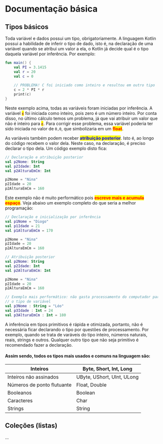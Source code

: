 # Documentação básica

## Tipos básicos

Toda variável e dados possui um tipo, obrigatoriamente. A linguagem Kotlin possui a habilidade de inferir o tipo de dado, isto é, na declaração de uma variável quando se atribui um valor a ela, o Kotlin já decide qual é o tipo daquela variável por inferência. Por exemplo:

```kotlin
fun main() {
    val PI = 3.1415
    val r = 20
    val c = 0
    
    // PROBLEMA! C foi iniciado como inteiro e resultou em outro tipo
    c = 2 * PI * r
    print(c)
}
```

Neste exemplo acima, todas as variáveis foram iniciadas por inferência. A variável <mark style="color:purple;">**`c`**</mark> foi iniciada como inteiro, pois zero é um número inteiro. Por conta disso, no último cálculo temos um problema, já que vai atribuir um valor que não é inteiro para <mark style="color:purple;">**`c`**</mark>. Para corrigir esse problema, essa variável poderia ter sido iniciada no valor de `0,0`, que simbolizaria em um <mark style="color:red;">**float**</mark>.

As variáveis também podem receber <mark style="color:blue;">**atribuição posterior**</mark>. Isto é, ao longo do código recebem o valor dela. Neste caso, na declaração, é preciso declarar o tipo dela. Um código exemplo disto fica:

```kotlin
// Declaração e atribuição posterior
val p2Nome: String
val p2Idade: Int
val p2AlturaEmCm: Int

p2Nome = "Nina"
p2Idade = 20
p2AlturaEmCm = 160
```

Este exemplo não é muito performático pois <mark style="color:red;">**escreve mais e acumula espaço**</mark>. Veja abaixo um exemplo completo do que seria a melhor programação:

```kotlin
// Declaração e inicialização por inferência
val p1Nome = "Diogo"
val p1Idade = 21
val p1AlturaEmCm = 170

p2Nome = "Nina"
p2Idade = 20
p2AlturaEmCm = 160

// Atribuição posterior
val p2Nome: String
val p2Idade: Int
val p2AlturaEmCm: Int

p2Nome = "Nina"
p2Idade = 20
p2AlturaEmCm = 160

// Exemplo mais performático: não gasta processamento do computador para decidir
// o tipo de variável
val p3Nome : String = "Léo"
val p3Idade : Int = 24
val p3AlturaEmCm : Int = 180
```

A inferência em tipos primitivos é rápida e otimizada, portanto, não é necessária ficar declarando o tipo por questões de processamento. Por exemplo, quando se trata de varáveis do tipo inteiro, números naturais, reais, strings e outros. Qualquer outro tipo que não seja primitivo é recomendado fazer a declaração.

#### Assim sendo, todos os tipos mais usados e comuns na linguagem são:

| Inteiros                   | Byte, Short, Int, Long     |
| -------------------------- | -------------------------- |
| Inteiros não assinados     | UByte, UShort, UInt, ULong |
| Números de ponto flutuante | Float, Double              |
| Booleanos                  | Boolean                    |
| Caracteres                 | Char                       |
| Strings                    | String                     |



## Coleções (listas)

...
